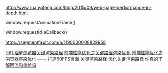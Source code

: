 http://www.ruanyifeng.com/blog/2015/09/web-page-performance-in-depth.html

window.requestAnimationFrame()

window.requestIdleCallback()

https://segmentfault.com/a/1190000008829958

[[译] 理解浏览器关键渲染路径](https://juejin.im/entry/58be18c061ff4b006cfde435)
[前端性能优化之关键路径渲染优化](https://github.com/fi3ework/blog/issues/3)
[前端性能优化之浏览器渲染优化 —— 打造60FPS页面](https://github.com/fi3ework/blog/issues/9)
[关键渲染路径](https://mp.weixin.qq.com/s/VPm771Xs2G4Vg3J8A2A11A)
[优化关键渲染路径](https://mp.weixin.qq.com/s/PyRQk2saDqGoGhDZ_0ICUQ)
[你真的了解回流和重绘吗](https://zhuanlan.zhihu.com/p/52076790)